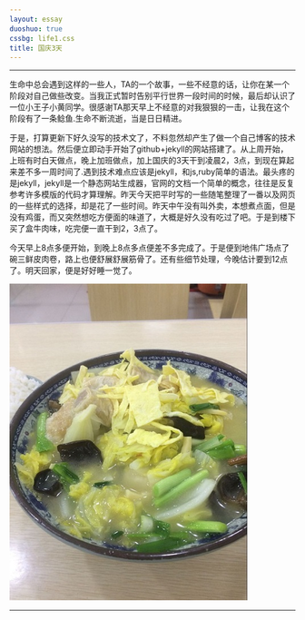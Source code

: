```yaml
---
layout: essay
duoshuo: true
cssbg: life1.css
title: 国庆3天
---
```


----------

生命中总会遇到这样的一些人，TA的一个故事，一些不经意的话，让你在某一个阶段对自己做些改变。当我正式暂时告别平行世界一段时间的时候，最后却认识了一位小王子小黄同学。很感谢TA那天早上不经意的对我狠狠的一击，让我在这个阶段有了一条鲶鱼.生命不断流逝，当是日日精进。

于是，打算更新下好久没写的技术文了，不料忽然却产生了做一个自己博客的技术网站的想法。然后便立即动手开始了github+jekyll的网站搭建了。从上周开始，上班有时白天做点，晚上加班做点，加上国庆的3天干到凌晨2，3点，到现在算起来差不多一周时间了.遇到技术难点应该是jekyll，和js,ruby简单的语法。最头疼的是jekyll，jekyll是一个静态网站生成器，官网的文档一个简单的概念，往往是反复参考许多模版的代码才算理解。昨天今天把平时写的一些随笔整理了一番以及网页的一些样式的选择，却是花了一些时间。昨天中午没有叫外卖，本想煮点面，但是没有鸡蛋，而又突然想吃方便面的味道了，大概是好久没有吃过了吧。于是到楼下买了盒牛肉味，吃完便一直干到2，3点了。

今天早上8点多便开始，到晚上8点多点便差不多完成了。于是便到地伟广场点了碗三鲜皮肉卷，路上也便舒展舒展筋骨了。还有些细节处理，今晚估计要到12点了。明天回家，便是好好睡一觉了。

![](/images/lifeRes/10.jpg)

---------


